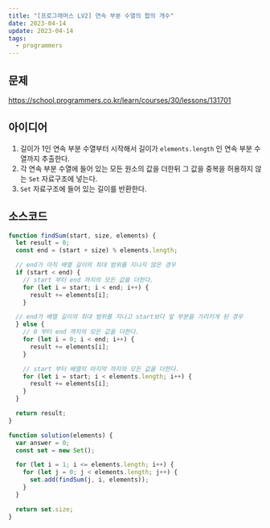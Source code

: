 ```yaml
---
title: "[프로그래머스 LV2] 연속 부분 수열의 합의 개수"
date: 2023-04-14
update: 2023-04-14
tags:
  - programmers
---
```


## 문제
https://school.programmers.co.kr/learn/courses/30/lessons/131701

## 아이디어
1. 길이가 1인 연속 부분 수열부터 시작해서 길이가 `elements.length` 인 연속 부분 수열까지 추출한다.  
2. 각 연속 부분 수열에 들어 있는 모든 원소의 값을 더한뒤 그 값을 중복을 허용하지 않는 `Set` 자료구조에 넣는다.  
3. `Set` 자료구조에 들어 있는 길이를 반환한다.  

## 소스코드
```js
function findSum(start, size, elements) {
  let result = 0;
  const end = (start + size) % elements.length;

  // end가 아직 배열 길이의 최대 범위를 지나지 않은 경우
  if (start < end) {
    // start 부터 end 까지의 모든 값을 더한다.
    for (let i = start; i < end; i++) {
      result += elements[i];
    }

  // end가 배열 길이의 최대 범위를 지나고 start보다 앞 부분을 가리키게 된 경우
  } else {
    // 0 부터 end 까지의 모든 값을 더한다.
    for (let i = 0; i < end; i++) {
      result += elements[i];
    }

    // start 부터 배열의 마지막 까지의 모든 값을 더한다.
    for (let i = start; i < elements.length; i++) {
      result += elements[i];
    }
  }

  return result;
}

function solution(elements) {
  var answer = 0;
  const set = new Set();

  for (let i = 1; i <= elements.length; i++) {
    for (let j = 0; j < elements.length; j++) {
      set.add(findSum(j, i, elements));
    }
  }

  return set.size;
}

```